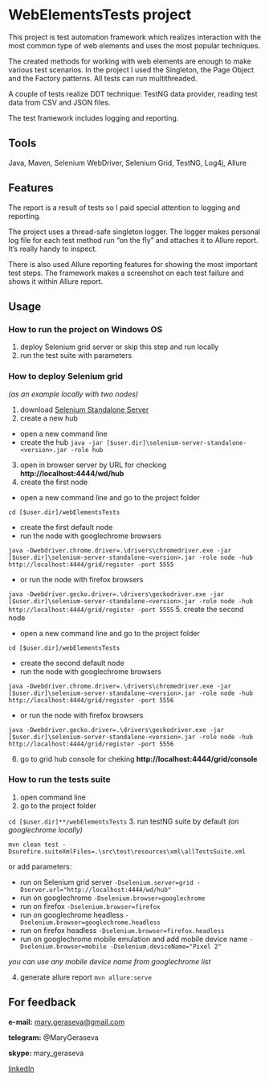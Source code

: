 # WebElementsTests project

This project is test automation framework which realizes interaction with the most common type of web elements and uses the most popular techniques.

The created methods for working with web elements are enough to make various test scenarios. In the project I used the Singleton, the Page Object and the Factory patterns. All tests can run multithreaded.

A couple of tests realize DDT technique: TestNG data provider, reading test data from CSV and JSON files.

The test framework includes logging and reporting.

## Tools
Java, Maven, Selenium WebDriver, Selenium Grid, TestNG, Log4j, Allure

## Features
The report is a result of tests so I paid special attention to logging and reporting.

The project uses a thread-safe singleton logger. The logger makes personal log file for each test method run “on the fly” and attaches it to Allure report. It’s really handy to inspect.

There is also used Allure reporting features for showing the most important test steps. The framework makes a screenshot on each test failure and shows it within Allure report.

## Usage

### How to run the project on Windows OS
1. deploy Selenium grid server or skip this step and run locally
2. run the test suite with parameters

### How to deploy Selenium grid
*(as an example locally with two nodes)*
1. download [Selenium Standalone Server](https://www.seleniumhq.org/download/)
2. create a new hub
  * open a new command line
  * create the hub
```java -jar [$user.dir]\selenium-server-standalone-<version>.jar -role hub```
3. open in browser server by URL for checking **http://localhost:4444/wd/hub**
4. create the first node
  * open a new command line and go to the project folder
  
  ```cd [$user.dir]/webElementsTests```
  * create the first default node
  * run the node with googlechrome browsers
  
```java -Dwebdriver.chrome.driver=.\drivers\chromedriver.exe -jar [$user.dir]\selenium-server-standalone-<version>.jar -role node -hub http://localhost:4444/grid/register -port 5555```
  * or run the node with firefox browsers
  
```java -Dwebdriver.gecko.driver=.\drivers\geckodriver.exe -jar [$user.dir]\selenium-server-standalone-<version>.jar -role node -hub http://localhost:4444/grid/register -port 5555```
 5. create the second node
  * open a new command line and go to the project folder
  
 ```cd [$user.dir]/webElementsTests```
  * create the second default node
  * run the node with googlechrome browsers
  
```java -Dwebdriver.chrome.driver=.\drivers\chromedriver.exe -jar [$user.dir]\selenium-server-standalone-<version>.jar -role node -hub http://localhost:4444/grid/register -port 5556```
  * or run the node with firefox browsers
  
```java -Dwebdriver.gecko.driver=.\drivers\geckodriver.exe -jar [$user.dir]\selenium-server-standalone-<version>.jar -role node -hub http://localhost:4444/grid/register -port 5556```

6. go to grid hub console for cheking **http://localhost:4444/grid/console**

### How to run the tests suite

1. open command line
2. go to the project folder

```cd [$user.dir]**/webElementsTests```
3. run testNG suite by default *(on googlechrome locally)* 

```mvn clean test -Dsurefire.suiteXmlFiles=.\src\test\resources\xml\allTestsSuite.xml```

or add parameters:
  * run on Selenium grid server `-Dselenium.server=grid -Dserver.url="http://localhost:4444/wd/hub"`
  * run on googlechrome `-Dselenium.browser=googlechrome`
  * run on firefox `-Dselenium.browser=firefox`
  * run on googlechrome headless `-Dselenium.browser=googlechrome.headless`
  * run on firefox headless `-Dselenium.browser=firefox.headless`
  * run on googlechrome mobile emulation and add mobile device name 
  ```-Dselenium.browser=mobile -Dselenium.deviceName="Pixel 2"```
  
  *you can use any mobile device name from googlechrome list*
  
4. generate allure report `mvn allure:serve`

## For feedback

**e-mail:** mary.geraseva@gmail.com

**telegram:** @MaryGeraseva

**skype:** mary_geraseva

[linkedIn](https://www.linkedin.com/in/maria-geraseva/)
